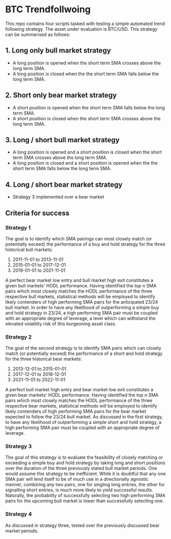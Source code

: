 # BTC Trendfollwoing
This repo contains four scripts tasked with testing a simple automated trend following strategy. The asset under evaluation is BTC/USD. This strategy can be summarised as follows:

## 1. Long only bull market strategy
  * A long position is opened when the short term SMA crosses above the long term SMA.
  * A long position is closed when the the short term SMA falls below the long term SMA.

## 2. Short only bear market strategy
  * A short position is opened when the short term SMA falls below the long term SMA.
  * A short position is closed when the short term SMA crosses above the long term SMA.

## 3. Long / short bull market strategy
  * A long position is opened and a short position is closed when the short term SMA crosses above the long term SMA.
  * A long position is closed and a short position is opened when the the short term SMA falls below the long term SMA.
  
## 4. Long / short bear market strategy
  * Strategy 3 implemented over a bear market

## Criteria for success
### Strategy 1
The goal is to identify which SMA pairings can most closely match (or potentially exceed) the performance of a buy and hold strategy for the three historical bull markets:
  1. 2011-11-01 to 2013-11-01
  2. 2015-01-01 to 2017-12-01
  3. 2019-01-01 to 2021-11-01

A perfect bear market low entry and bull market high exit constitutes a given bull markets' HODL performance. Having identified the top n SMA pairs which most closely matches the HODL performance of the three respective bull markets, statistical methods will be employed to identify likely contenders of high performing SMA pairs for the anticipated 23/24 bull market. In order to have any likelihood of outperforming a simple buy and hold strategy in 23/24, a high performing SMA pair must be coupled with an appropriate degree of leverage, a level which can withstand the elevated volatility risk of this burgeoning asset class.

### Strategy 2
The goal of the second strategy is to identify SMA pairs which can closely match (or potentially exceed) the performance of a short and hold strategy for the three historical bear markets:
  1. 2013-12-01 to 2015-01-01
  2. 2017-12-01 to 2018-12-01
  3. 2021-11-01 to 2022-11-01

A perfect bull market high entry and bear market low exit constitutes a given bear markets' HODL performance. Having identified the top n SMA pairs which most closely matches the HODL performance of the three respective bear markets, statistical methods will be employed to identify likely contenders of high performing SMA pairs for the bear market expected to follow the 23/24 bull market. As discussed in the first strategy, to have any likelihood of outperforming a simple short and hold strategy, a high performing SMA pair must be coupled with an appropriate degree of leverage.

### Strategy 3
The goal of this strategy is to evaluate the feasibility of closely matching or exceeding a simple buy and hold strategy by taking long and short positions over the duration of the three previously stated bull market periods. One would assume this strategy to be inefficient. While it is doubtful that any one SMA pair will lend itself to be of much use in a directionally agnostic manner, combining any two pairs, one for singling long entries, the other for signalling short entries, is much more likely to yield successful results. Naturally, the probability of successfully selecting two high performing SMA pairs for the upcoming bull market is lower than successfully selecting one.

### Strategy 4
As discussed in strategy three, tested over the previously discussed bear market periods.
